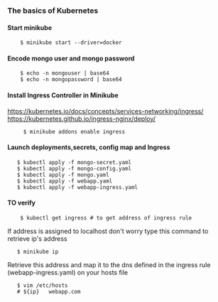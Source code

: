 ### The basics of Kubernetes

#### Start minikube 
```shell
    $ minikube start --driver=docker
```

#### Encode mongo user and mongo password 
```shell
    $ echo -n mongouser | base64
    $ echo -n mongopassword | base64
```

#### Install Ingress Controller in Minikube

https://kubernetes.io/docs/concepts/services-networking/ingress/
https://kubernetes.github.io/ingress-nginx/deploy/

```shell
     $ minikube addons enable ingress
```  

#### Launch deployments,secrets, config map and Ingress
```shell
   $ kubectl apply -f mongo-secret.yaml 
   $ kubectl apply -f mongo-config.yaml
   $ kubectl apply -f mongo.yaml 
   $ kubectl apply -f webapp.yaml
   $ kubectl apply -f webapp-ingress.yaml
```   

#### TO verify 

```shell
    $ kubectl get ingress # to get address of ingress rule 
```
If address is assigned to localhost don't worry type this command to retrieve ip's address 

```shell
   $ minikube ip
```
Retrieve this address and map it to the dns defined in the ingress rule (webapp-ingress.yaml) on your hosts file 

```shell
   $ vim /etc/hosts
   # ${ip}   webapp.com
```